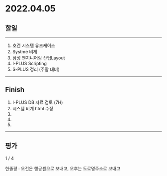 # 2022.04.05

## 할일

------

1. 호건 시스템 유즈케이스
2. Systme 비계
3. 삼성 엔지니어링 산업Layout
4. I-PLUS Scripting
5. S-PLUS 정리 (주말 대비)





------

## Finish

1. I-PLUS DB 자료 검토 (7H)
2. 시스템 비계 html 수정
3. 
4. 
5. 


------

## 평가

1 / 4

한줄평 : 오전은 행공센으로 보내고, 오후는 도로명주소로 보내고